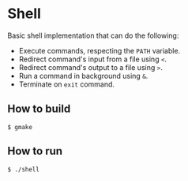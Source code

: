 # Shell
Basic shell implementation that can do the following:

* Execute commands, respecting the `PATH` variable.
* Redirect command's input from a file using `<`.
* Redirect command's output to a file using `>`.
* Run a command in background using `&`.
* Terminate on `exit` command.

## How to build
```
$ gmake
```

## How to run
```
$ ./shell
```
